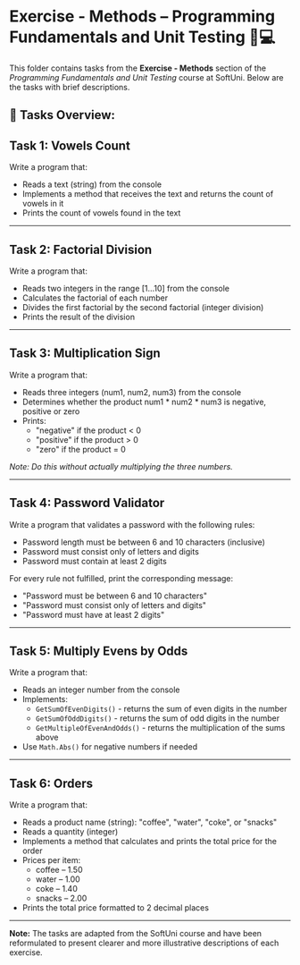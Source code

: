 # Exercise - Methods – Programming Fundamentals and Unit Testing 🧑💻

This folder contains tasks from the **Exercise - Methods** section of the _Programming Fundamentals and Unit Testing_ course at SoftUni. Below are the tasks with brief descriptions.

## 🔧 Tasks Overview:

## Task 1: Vowels Count  
Write a program that:  
- Reads a text (string) from the console  
- Implements a method that receives the text and returns the count of vowels in it  
- Prints the count of vowels found in the text

---

## Task 2: Factorial Division  
Write a program that:  
- Reads two integers in the range [1…10] from the console  
- Calculates the factorial of each number  
- Divides the first factorial by the second factorial (integer division)  
- Prints the result of the division

---

## Task 3: Multiplication Sign  
Write a program that:  
- Reads three integers (num1, num2, num3) from the console  
- Determines whether the product num1 * num2 * num3 is negative, positive or zero  
- Prints:  
  - "negative" if the product < 0  
  - "positive" if the product > 0  
  - "zero" if the product = 0  

*Note: Do this without actually multiplying the three numbers.*

---

## Task 4: Password Validator  
Write a program that validates a password with the following rules:  
- Password length must be between 6 and 10 characters (inclusive)  
- Password must consist only of letters and digits  
- Password must contain at least 2 digits  

For every rule not fulfilled, print the corresponding message:  
- "Password must be between 6 and 10 characters"  
- "Password must consist only of letters and digits"  
- "Password must have at least 2 digits"

---

## Task 5: Multiply Evens by Odds  
Write a program that:  
- Reads an integer number from the console  
- Implements:  
  - `GetSumOfEvenDigits()` - returns the sum of even digits in the number  
  - `GetSumOfOddDigits()` - returns the sum of odd digits in the number  
  - `GetMultipleOfEvenAndOdds()` - returns the multiplication of the sums above  
- Use `Math.Abs()` for negative numbers if needed

---

## Task 6: Orders  
Write a program that:  
- Reads a product name (string): "coffee", "water", "coke", or "snacks"  
- Reads a quantity (integer)  
- Implements a method that calculates and prints the total price for the order  
- Prices per item:  
  - coffee – 1.50  
  - water – 1.00  
  - coke – 1.40  
  - snacks – 2.00  
- Prints the total price formatted to 2 decimal places

---
**Note:** The tasks are adapted from the SoftUni course and have been reformulated to present clearer and more illustrative descriptions of each exercise.
